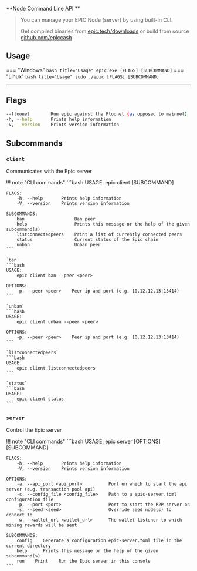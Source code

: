 **Node Command Line API **

> You can manage your EPIC Node (server) by using built-in CLI.
> 
> Get compiled binaries from [epic.tech/downloads](https://epic.tech/downloads/)
> or build from source [github.com/epiccash](https://github.com/EpicCash)

## Usage
=== "Windows"
    ``` bash title="Usage"
    epic.exe [FLAGS] [SUBCOMMAND]
    ```
=== "Linux"
    ``` bash title="Usage"
    sudo ./epic [FLAGS] [SUBCOMMAND]
    ```
<hr />

## Flags 
```bash
--floonet        Run epic against the Floonet (as opposed to mainnet)
-h, --help       Prints help information
-V, --version    Prints version information
```

## Subcommands
### `client`

Communicates with the Epic server

!!! note "CLI commands"
    ```bash
    USAGE:
        epic client [SUBCOMMAND]
    
    FLAGS:
        -h, --help       Prints help information
        -V, --version    Prints version information
    
    SUBCOMMANDS:
        ban                   Ban peer
        help                  Prints this message or the help of the given subcommand(s)
        listconnectedpeers    Print a list of currently connected peers
        status                Current status of the Epic chain
        unban                 Unban peer
    ```
    
    `ban`
    ```bash
    USAGE:
        epic client ban --peer <peer>
    
    OPTIONS:
        -p, --peer <peer>    Peer ip and port (e.g. 10.12.12.13:13414)
    ```
    
    `unban`
    ```bash
    USAGE:
        epic client unban --peer <peer>
    
    OPTIONS:
        -p, --peer <peer>    Peer ip and port (e.g. 10.12.12.13:13414)
    ```
    
    `listconnectedpeers`
    ```bash
    USAGE:
        epic client listconnectedpeers
    ```
    
    `status`
    ```bash
    USAGE:
        epic client status
    ```

### `server`

Control the Epic server

!!! note "CLI commands"
    ```bash
    USAGE:
        epic server [OPTIONS] [SUBCOMMAND]
    
    FLAGS:
        -h, --help       Prints help information
        -V, --version    Prints version information
    
    OPTIONS:
        -a, --api_port <api_port>          Port on which to start the api server (e.g. transaction pool api)
        -c, --config_file <config_file>    Path to a epic-server.toml configuration file
        -p, --port <port>                  Port to start the P2P server on
        -s, --seed <seed>                  Override seed node(s) to connect to
        -w, --wallet_url <wallet_url>      The wallet listener to which mining rewards will be sent
    
    SUBCOMMANDS:
        config    Generate a configuration epic-server.toml file in the current directory
        help      Prints this message or the help of the given subcommand(s)
        run    Print    Run the Epic server in this console
    ```

